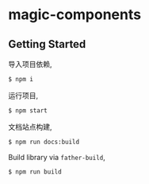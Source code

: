 # magic-components

## Getting Started

导入项目依赖,

```bash
$ npm i
```

运行项目,

```bash
$ npm start
```

文档站点构建,

```bash
$ npm run docs:build
```

Build library via `father-build`,

```bash
$ npm run build
```

